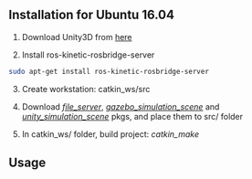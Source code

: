 ## Installation for Ubuntu 16.04

1. Download Unity3D from [here](https://beta.unity3d.com/download/dad990bf2728/public_download.html)

2. Install ros-kinetic-rosbridge-server
``` bash
sudo apt-get install ros-kinetic-rosbridge-server
```

3. Create workstation: catkin_ws/src

4. Download [*file_server*](https://github.com/mingfeisun/ros-sharp/tree/master/ROS/file_server), [*gazebo_simulation_scene*](https://github.com/mingfeisun/ros-sharp/tree/master/ROS/gazebo_simulation_scene) and [*unity_simulation_scene*](https://github.com/mingfeisun/ros-sharp/tree/master/ROS/unity_simulation_scene) pkgs, and place them to src/ folder

5. In catkin_ws/ folder, build project: *catkin_make*

## Usage

